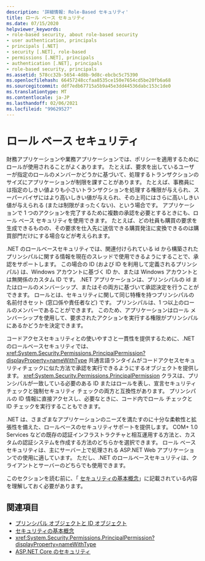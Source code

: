 ```yaml
---
description: '詳細情報: Role-Based セキュリティ'
title: ロール ベース セキュリティ
ms.date: 07/15/2020
helpviewer_keywords:
- role-based security, about role-based security
- user authentication, principals
- principals [.NET]
- security [.NET], role-based
- permissions [.NET], principals
- authentication [.NET], principals
- role-based security, principals
ms.assetid: 578cc32b-5654-4d8b-9d8c-ebcbc5c75390
ms.openlocfilehash: 66457248ccfaa8535ce150e7654cd5be20fb6a68
ms.sourcegitcommit: ddf7edb67715a5b9a45e3dd44536dabc153c1de0
ms.translationtype: MT
ms.contentlocale: ja-JP
ms.lasthandoff: 02/06/2021
ms.locfileid: "99629527"
---
```

# <a name="role-based-security"></a>ロール ベース セキュリティ

財務アプリケーションや業務アプリケーションでは、ポリシーを適用するためにロールが使用されることがよくあります。 たとえば、要求を出しているユーザーが指定のロールのメンバーかどうかに基づいて、処理するトランザクションのサイズにアプリケーションが制限を課すことがあります。 たとえば、事務員には指定のしきい値よりも小さいトランザクションを処理する権限が与えられ、スーパーバイザにはより高いしきい値が与えられ、その上司にはさらに高いしきい値が与えられる (または制限がまったくない)、という場合です。 アプリケーションで 1 つのアクションを完了するために複数の承認を必要とするときにも、ロール ベース セキュリティを使用できます。 たとえば、どの社員も購買の要求を生成できるものの、その要求を仕入先に送信できる購買発注に変換できるのは購買部門だけにする場合などが考えられます。  
  
 .NET のロールベースセキュリティでは、関連付けられている id から構築されたプリンシパルに関する情報を現在のスレッドで使用できるようにすることで、承認をサポートします。 この場合の ID (および ID を利用して定義されるプリンシパル) は、Windows アカウントに基づく ID か、または Windows アカウントとは無関係のカスタム ID です。 .NET アプリケーションは、プリンシパルの id またはロールのメンバーシップ、またはその両方に基づいて承認決定を行うことができます。 ロールとは、セキュリティに関して同じ特権を持つプリンシパルの名前付きセット (窓口係や責任者など) です。 プリンシパルは、1 つ以上のロールのメンバーであることができます。 このため、アプリケーションはロール メンバーシップを使用して、要求されたアクションを実行する権限がプリンシパルにあるかどうかを決定できます。  
  
 コードアクセスセキュリティとの使いやすさと一貫性を提供するために、.NET のロールベースセキュリティでは、 <xref:System.Security.Permissions.PrincipalPermission?displayProperty=nameWithType> 共通言語ランタイムがコードアクセスセキュリティチェックに似た方法で承認を実行できるようにするオブジェクトを提供します。 <xref:System.Security.Permissions.PrincipalPermission> クラスは、プリンシパルが一致している必要のある ID またはロールを表し、宣言セキュリティ チェックと強制セキュリティ チェックの両方と互換性があります。 プリンシパルの ID 情報に直接アクセスし、必要なときに、コード内でロール チェックと ID チェックを実行することもできます。  
  
 .NET は、さまざまなアプリケーションのニーズを満たすのに十分な柔軟性と拡張性を備えた、ロールベースのセキュリティサポートを提供します。 COM+ 1.0 Services などの既存の認証インフラストラクチャと相互運用する方法と、カスタムの認証システムを作成する方法のどちらかを選択できます。 ロール ベース セキュリティは、主にサーバー上で処理される ASP.NET Web アプリケーションでの使用に適しています。 ただし、.NET のロールベースセキュリティは、クライアントとサーバーのどちらでも使用できます。  
  
 このセクションを読む前に、「 [セキュリティの基本概念](key-security-concepts.md)」に記載されている内容を理解しておく必要があります。  
  
## <a name="see-also"></a>関連項目
  
- [プリンシパル オブジェクトと ID オブジェクト](principal-and-identity-objects.md)
- [セキュリティの基本概念](key-security-concepts.md)
- <xref:System.Security.Permissions.PrincipalPermission?displayProperty=nameWithType>
- [ASP.NET Core のセキュリティ](/aspnet/core/security/)
